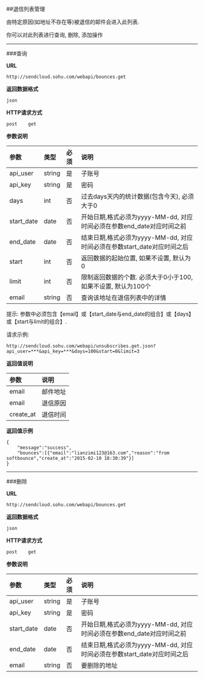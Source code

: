 ##退信列表管理
    
由特定原因(如地址不存在等)被退信的邮件会进入此列表.    
    
你可以对此列表进行查询, 删除, 添加操作
    
- - -
###查询    
    
**URL**    
```
http://sendcloud.sohu.com/webapi/bounces.get
```
    
**返回数据格式**
```
json
```
    
**HTTP请求方式** 
```
post    get
```
    
**参数说明**
    
|参数|类型|必须|说明|
|:---|:---|:---|:---|
|api_user|string|是|子账号| 
|api_key|string|是|密码| 
|days|int|否|过去days天内的统计数据(包含今天), 必须大于0| 
|start_date|date|否|开始日期,格式必须为yyyy-MM-dd, 对应时间必须在参数end_date对应时间之前|
|end_date|date|否|结束日期,格式必须为yyyy-MM-dd, 对应时间必须在参数start_date对应时间之后|
|start|int|否|返回数据的起始位置, 如果不设置, 默认为0|
|limit|int|否|限制返回数据的个数. 必须大于0小于100, 如果不设置, 默认为100个|
|email|string|否|查询该地址在退信列表中的详情|
    
提示: 参数中必须包含【email】或【start_date与end_date的组合】或【days】或【start与limit的组合】.
    
请求示例:
```
http://sendcloud.sohu.com/webapi/unsubscribes.get.json?api_user=***&api_key=***&days=100&start=0&limit=3 
```
    
**返回值说明**
    
|参数|说明|
|:---|:---|
|email|邮件地址|
|email|退信原因|
|create_at|退信时间|
    
**返回值示例** 
```    
{
    "message":"success",
    "bounces":[{"email":"lianzimi123@163.com","reason":"from softbounce","create_at":"2015-02-10 18:30:39"}]
}  
```
- - -
###删除
    

**URL**    
```
http://sendcloud.sohu.com/webapi/bounces.get
```
    
**返回数据格式**
```
json
```
    
**HTTP请求方式** 
```
post    get
```
    
**参数说明**
    
|参数|类型|必须|说明|
|:---|:---|:---|:---|
|api_user|string|是|子账号| 
|api_key|string|是|密码| 
|start_date|date|否|开始日期,格式必须为yyyy-MM-dd, 对应时间必须在参数end_date对应时间之前|
|end_date|date|否|结束日期,格式必须为yyyy-MM-dd, 对应时间必须在参数start_date对应时间之后|
|email|string|否|要删除的地址|
